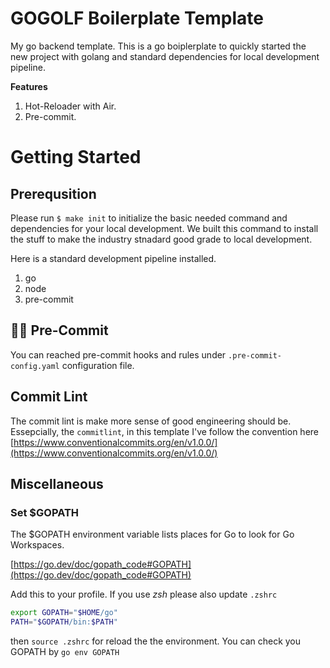 
# GOGOLF Boilerplate Template
My go backend template. This is a go boiplerplate to quickly started the new project with golang and standard dependencies for local development pipeline.

**Features**

1. Hot-Reloader with Air.
2. Pre-commit.


# Getting Started
## Prerequsition
Please run `$ make init` to initialize the basic needed command and dependencies for your local development. We built this command to install the stuff to make the industry stnadard good grade to local development.

Here is a standard development pipeline installed.

1. go
2. node
3. pre-commit

## 👩‍⚕️ Pre-Commit
You can reached pre-commit hooks and rules under `.pre-commit-config.yaml` configuration file.

## Commit Lint
The commit lint is make more sense of good engineering should be. Essepcially, the `commitlint`, in this template I've follow the convention here [https://www.conventionalcommits.org/en/v1.0.0/](https://www.conventionalcommits.org/en/v1.0.0/)


## Miscellaneous
### Set $GOPATH
The $GOPATH environment variable lists places for Go to look for Go Workspaces.

[https://go.dev/doc/gopath_code#GOPATH](https://go.dev/doc/gopath_code#GOPATH)

Add this to your profile. If you use *zsh* please also update `.zshrc`

```sh
export GOPATH="$HOME/go"
PATH="$GOPATH/bin:$PATH"
```

then `source .zshrc` for reload the the environment. You can check you GOPATH by `go env GOPATH`
